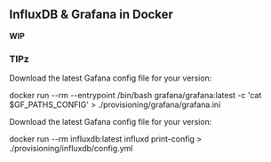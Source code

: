 ## InfluxDB & Grafana in Docker

**WIP**

### TIPz

Download the latest Gafana config file for your version:

docker run --rm --entrypoint /bin/bash grafana/grafana:latest -c 'cat $GF_PATHS_CONFIG' > ./provisioning/grafana/grafana.ini

Download the latest Gafana config file for your version:

docker run --rm influxdb:latest influxd print-config > ./provisioning/influxdb/config.yml